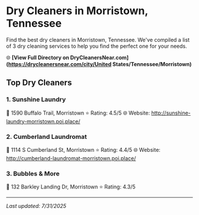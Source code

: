 # Dry Cleaners in Morristown, Tennessee

Find the best dry cleaners in Morristown, Tennessee. We've compiled a list of 3 dry cleaning services to help you find the perfect one for your needs.

🌐 **[View Full Directory on DryCleanersNear.com](https://drycleanersnear.com/city/United States/Tennessee/Morristown)**

## Top Dry Cleaners

### 1. Sunshine Laundry
📍 1590 Buffalo Trail, Morristown
⭐ Rating: 4.5/5
🌐 Website: http://sunshine-laundry-morristown.poi.place/

### 2. Cumberland Laundromat
📍 1114 S Cumberland St, Morristown
⭐ Rating: 4.4/5
🌐 Website: http://cumberland-laundromat-morristown.poi.place/

### 3. Bubbles & More
📍 132 Barkley Landing Dr, Morristown
⭐ Rating: 4.3/5


---

*Last updated: 7/31/2025*
